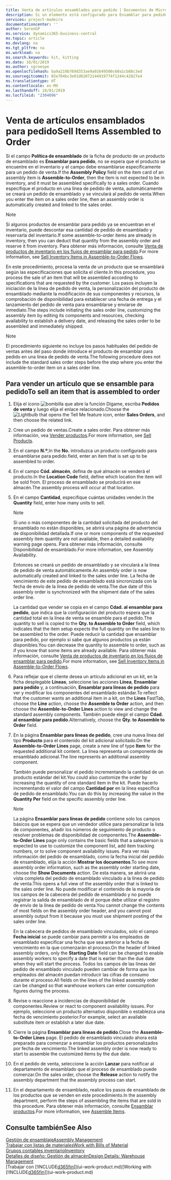 ```yaml
---
title: Venta de artículos ensamblados para pedido | Documentos de Microsoft
description: Si un elemento está configurado para Ensamblar para pedido, no se espera que se encuentre en el inventario y el campo debe ensamblarse específicamente para un pedido de venta. Cuando especifique el producto en una línea de pedido de venta, automáticamente se creará un pedido de ensamblado y se vinculará al pedido de venta.
services: project-madeira
documentationcenter: ''
author: SorenGP
ms.service: dynamics365-business-central
ms.topic: article
ms.devlang: na
ms.tgt_pltfrm: na
ms.workload: na
ms.search.keywords: kit, kitting
ms.date: 10/01/2019
ms.author: sgroespe
ms.openlocfilehash: ba9a219b769d353ae9a01649500c60a1cb88c3ed
ms.sourcegitcommit: 02e704bc3e01d62072144919774f1244c42827e4
ms.translationtype: HT
ms.contentlocale: es-MX
ms.lasthandoff: 10/01/2019
ms.locfileid: "2304096"
---
```

# <a name="sell-items-assembled-to-order"></a><span data-ttu-id="e5c61-104">Venta de artículos ensamblados para pedido</span><span class="sxs-lookup"><span data-stu-id="e5c61-104">Sell Items Assembled to Order</span></span>
<span data-ttu-id="e5c61-105">Si el campo **Política de ensamblado** de la ficha de producto de un producto de ensamblado es **Ensamblar para pedido**, no se espera que el producto se encuentre en el inventario y el campo debe ensamblarse específicamente para un pedido de venta.</span><span class="sxs-lookup"><span data-stu-id="e5c61-105">If the **Assembly Policy** field on the item card of an assembly item is **Assemble-to-Order**, then the item is not expected to be in inventory, and it must be assembled specifically to a sales order.</span></span> <span data-ttu-id="e5c61-106">Cuando especifique el producto en una línea de pedido de venta, automáticamente se creará un pedido de ensamblado y se vinculará al pedido de venta.</span><span class="sxs-lookup"><span data-stu-id="e5c61-106">When you enter the item on a sales order line, then an assembly order is automatically created and linked to the sales order.</span></span>  

> [!NOTE]  
>  <span data-ttu-id="e5c61-107">Si algunos productos de ensamblar para pedido ya se encuentran en el inventario, puede descontar esa cantidad de pedido de ensamblado y reservarla del inventario.</span><span class="sxs-lookup"><span data-stu-id="e5c61-107">If some assemble-to-order items are already in inventory, then you can deduct that quantity from the assembly order and reserve it from inventory.</span></span> <span data-ttu-id="e5c61-108">Para obtener más información, consulte [Venta de productos de inventario en los flujos de ensamblar para pedido](assembly-how-to-sell-assemble-to-order-items-and-inventory-items-together.md).</span><span class="sxs-lookup"><span data-stu-id="e5c61-108">For more information, see [Sell Inventory Items in Assemble-to-Order Flows](assembly-how-to-sell-assemble-to-order-items-and-inventory-items-together.md).</span></span>  

<span data-ttu-id="e5c61-109">En este procedimiento, procesa la venta de un producto que se ensamblará según las especificaciones que solicita el cliente.</span><span class="sxs-lookup"><span data-stu-id="e5c61-109">In this procedure, you process the sale of an item that will be assembled according to specifications that are requested by the customer.</span></span> <span data-ttu-id="e5c61-110">Los pasos incluyen la iniciación de la línea de pedido de venta, la personalización del producto de ensamblado mediante la modificación de sus componentes y recursos, la comprobación de disponibilidad para establecer una fecha de entrega y el lanzamiento del pedido de venta para ensamblarse y enviarse de inmediato.</span><span class="sxs-lookup"><span data-stu-id="e5c61-110">The steps include initiating the sales order line, customizing the assembly item by editing its components and resources, checking availability to establish a delivery date, and releasing the sales order to be assembled and immediately shipped.</span></span>  

> [!NOTE]  
>  <span data-ttu-id="e5c61-111">El procedimiento siguiente no incluye los pasos habituales del pedido de ventas antes del paso donde introduce el producto de ensamblar para pedido en una línea de pedido de venta.</span><span class="sxs-lookup"><span data-stu-id="e5c61-111">The following procedure does not include the standard sales order steps before the step where you enter the assemble-to-order item on a sales order line.</span></span>  

## <a name="to-sell-an-item-that-is-assembled-to-order"></a><span data-ttu-id="e5c61-112">Para vender un artículo que se ensamble para pedido</span><span class="sxs-lookup"><span data-stu-id="e5c61-112">To sell an item that is assembled to order</span></span>  
1.  <span data-ttu-id="e5c61-113">Elija el icono ![bombilla que abre la función Dígame](media/ui-search/search_small.png "Dígame que desea hacer"), escriba **Pedidos de venta** y luego elija el enlace relacionado.</span><span class="sxs-lookup"><span data-stu-id="e5c61-113">Choose the ![Lightbulb that opens the Tell Me feature](media/ui-search/search_small.png "Tell me what you want to do") icon, enter **Sales Orders**, and then choose the related link.</span></span>  
2.  <span data-ttu-id="e5c61-114">Cree un pedido de ventas.</span><span class="sxs-lookup"><span data-stu-id="e5c61-114">Create a sales order.</span></span> <span data-ttu-id="e5c61-115">Para obtener más información, vea [Vender productos](sales-how-sell-products.md).</span><span class="sxs-lookup"><span data-stu-id="e5c61-115">For more information, see [Sell Products](sales-how-sell-products.md).</span></span>  
3.  <span data-ttu-id="e5c61-116">En el campo **N.º**,</span><span class="sxs-lookup"><span data-stu-id="e5c61-116">In the **No.**</span></span> <span data-ttu-id="e5c61-117">introduzca un producto configurado para ensamblarse para pedido.</span><span class="sxs-lookup"><span data-stu-id="e5c61-117">field, enter an item that is set up to be assembled to order.</span></span>  
4.  <span data-ttu-id="e5c61-118">En el campo **Cód. almacén**, defina de qué almacén se venderá el producto.</span><span class="sxs-lookup"><span data-stu-id="e5c61-118">In the **Location Code** field, define which location the item will be sold from.</span></span> <span data-ttu-id="e5c61-119">El proceso de ensamblado se producirá en ese almacén.</span><span class="sxs-lookup"><span data-stu-id="e5c61-119">The assembly process will occur at that location.</span></span>  
5.  <span data-ttu-id="e5c61-120">En el campo **Cantidad**, especifique cuántas unidades vender.</span><span class="sxs-lookup"><span data-stu-id="e5c61-120">In the **Quantity** field, enter how many units to sell.</span></span>  

    > [!NOTE]  
    >  <span data-ttu-id="e5c61-121">Si uno o más componentes de la cantidad solicitada del producto del ensamblado no están disponibles, se abrirá una página de advertencia de disponibilidad detallada.</span><span class="sxs-lookup"><span data-stu-id="e5c61-121">If one or more components of the requested assembly item quantity are not available, then a detailed availability warning page opens.</span></span> <span data-ttu-id="e5c61-122">Para obtener más información, consulte Disponibilidad de ensamblado.</span><span class="sxs-lookup"><span data-stu-id="e5c61-122">For more information, see Assembly Availability.</span></span>  

    <span data-ttu-id="e5c61-123">Entonces se creará un pedido de ensamblado y se vinculará a la línea de pedido de venta automáticamente.</span><span class="sxs-lookup"><span data-stu-id="e5c61-123">An assembly order is now automatically created and linked to the sales order line.</span></span> <span data-ttu-id="e5c61-124">La fecha de vencimiento de este pedido de ensamblado está sincronizada con la fecha de envío de la línea de pedido de venta.</span><span class="sxs-lookup"><span data-stu-id="e5c61-124">The due date of this assembly order is synchronized with the shipment date of the sales order line.</span></span>  

    <span data-ttu-id="e5c61-125">La cantidad que vender se copia en el campo **Cdad. al ensamblar para pedido**, que indica que la configuración del producto espera que la cantidad total en la línea de venta se ensamble para el pedido.</span><span class="sxs-lookup"><span data-stu-id="e5c61-125">The quantity to sell is copied to the **Qty. to Assemble to Order** field, which indicates that the item setup expects the full quantity on the sales line to be assembled to the order.</span></span> <span data-ttu-id="e5c61-126">Puede reducir la cantidad que ensamblar para pedido, por ejemplo si sabe que algunos productos ya están disponibles.</span><span class="sxs-lookup"><span data-stu-id="e5c61-126">You can decrease the quantity to assemble to order, such as if you know that some items are already available.</span></span> <span data-ttu-id="e5c61-127">Para obtener más información, consulte [Venta de productos de inventario en los flujos de ensamblar para pedido](assembly-how-to-sell-inventory-items-in-assemble-to-order-flows.md).</span><span class="sxs-lookup"><span data-stu-id="e5c61-127">For more information, see [Sell Inventory Items in Assemble-to-Order Flows](assembly-how-to-sell-inventory-items-in-assemble-to-order-flows.md).</span></span>  

6.  <span data-ttu-id="e5c61-128">Para reflejar que el cliente desea un artículo adicional en un kit, en la ficha desplegable **Líneas**, seleccione las acciones **Línea**, **Ensamblar para pedido** y, a continuación, **Ensamblar para líneas de pedido** para ver y modificar los componentes del ensamblado estándar.</span><span class="sxs-lookup"><span data-stu-id="e5c61-128">To reflect that the customer wants an additional item in a kit, on the **Lines** FastTab, choose the **Line** action, choose the **Assemble to Order** action, and then choose the **Assemble-to-Order Lines** action to view and change the standard assembly components.</span></span> <span data-ttu-id="e5c61-129">También puede elegir el campo **Cdad. al ensamblar para pedido**.</span><span class="sxs-lookup"><span data-stu-id="e5c61-129">Alternatively, choose the **Qty. to Assemble to Order** field.</span></span>  
7.  <span data-ttu-id="e5c61-130">En la página **Ensamblar para líneas de pedido**, cree una nueva línea del tipo **Producto** para el contenido del kit adicional solicitado.</span><span class="sxs-lookup"><span data-stu-id="e5c61-130">On the **Assemble-to-Order Lines** page, create a new line of type **Item** for the requested additional kit content.</span></span> <span data-ttu-id="e5c61-131">La línea representa un componente de ensamblado adicional.</span><span class="sxs-lookup"><span data-stu-id="e5c61-131">The line represents an additional assembly component.</span></span>  

    <span data-ttu-id="e5c61-132">También puede personalizar el pedido incrementando la cantidad de un producto estándar del kit.</span><span class="sxs-lookup"><span data-stu-id="e5c61-132">You could also customize the order by increasing the quantity of one standard item in the kit.</span></span> <span data-ttu-id="e5c61-133">Puede hacerlo incrementando el valor del campo **Cantidad por** en la línea específica de pedido de ensamblado.</span><span class="sxs-lookup"><span data-stu-id="e5c61-133">You can do this by increasing the value in the **Quantity Per** field on the specific assembly order line.</span></span>  

    > [!NOTE]  
    >  <span data-ttu-id="e5c61-134">La página **Ensamblar para líneas de pedido** contiene solo los campos básicos que se espera que un vendedor utilice para personalizar la lista de componentes, añadir los números de seguimiento de producto o resolver problemas de disponibilidad de componentes.</span><span class="sxs-lookup"><span data-stu-id="e5c61-134">The **Assemble-to-Order Lines** page only contains the basic fields that a salesperson is expected to use to customize the component list, add item tracking numbers, or to solve component availability issues.</span></span> <span data-ttu-id="e5c61-135">Para ver más información del pedido de ensamblado, como la fecha inicial del pedido de ensamblado, elija la acción **Mostrar los documentos**.</span><span class="sxs-lookup"><span data-stu-id="e5c61-135">To see more assembly order information, such as the assembly order starting date, choose the **Show Documents** action.</span></span> <span data-ttu-id="e5c61-136">De esta manera, se abrirá una vista completa del pedido de ensamblado vinculado a la línea de pedido de venta.</span><span class="sxs-lookup"><span data-stu-id="e5c61-136">This opens a full view of the assembly order that is linked to the sales order line.</span></span> <span data-ttu-id="e5c61-137">No puede modificar el contenido de la mayoría de los campos de la cabecera del pedido de ensamblado y no puede registrar la salida de ensamblado de él porque debe utilizar el registro de envío de la línea de pedido de venta.</span><span class="sxs-lookup"><span data-stu-id="e5c61-137">You cannot change the contents of most fields on the assembly order header, and you cannot post assembly output from it because you must use shipment posting of the sales order line.</span></span>  
    >   
    >  <span data-ttu-id="e5c61-138">En la cabecera de pedidos de ensamblado vinculados, solo el campo **Fecha inicial** se puede cambiar para permitir a los empleados de ensamblado especificar una fecha que sea anterior a la fecha de vencimiento en la que comenzarán el proceso.</span><span class="sxs-lookup"><span data-stu-id="e5c61-138">On the header of linked assembly orders, only the **Starting Date** field can be changed to enable assembly workers to specify a date that is earlier than the due date when they will start the process.</span></span> <span data-ttu-id="e5c61-139">Todos los campos de las líneas del pedido de ensamblado vinculado pueden cambiar de forma que los empleados del almacén puedan introducir las cifras de consumo durante el proceso.</span><span class="sxs-lookup"><span data-stu-id="e5c61-139">All fields on the lines of the linked assembly order can be changed so that warehouse workers can enter consumption figures during the process.</span></span>  

8.  <span data-ttu-id="e5c61-140">Revise o reaccione a incidencias de disponibilidad de componentes.</span><span class="sxs-lookup"><span data-stu-id="e5c61-140">Review or react to component availability issues.</span></span> <span data-ttu-id="e5c61-141">Por ejemplo, seleccione un producto alternativo disponible o establezca una fecha de vencimiento posterior.</span><span class="sxs-lookup"><span data-stu-id="e5c61-141">For example, select an available substitute item or establish a later due date.</span></span>  
9. <span data-ttu-id="e5c61-142">Cierre la página **Ensamblar para líneas de pedido**.</span><span class="sxs-lookup"><span data-stu-id="e5c61-142">Close the **Assemble-to-Order Lines** page.</span></span> <span data-ttu-id="e5c61-143">El pedido de ensamblado vinculado ahora está preparado para comenzar a ensamblar los productos personalizados por fecha de vencimiento.</span><span class="sxs-lookup"><span data-stu-id="e5c61-143">The linked assembly order is now ready to start to assemble the customized items by the due date.</span></span>  
10. <span data-ttu-id="e5c61-144">En el pedido de venta, seleccione la acción **Lanzar** para notificar al departamento de ensamblado que el proceso de ensamblado puede comenzar.</span><span class="sxs-lookup"><span data-stu-id="e5c61-144">On the sales order, choose the **Release** action to notify the assembly department that the assembly process can start.</span></span>  
11. <span data-ttu-id="e5c61-145">En el departamento de ensamblado, realice los pasos de ensamblado de los productos que se venden en este procedimiento.</span><span class="sxs-lookup"><span data-stu-id="e5c61-145">In the assembly department, perform the steps of assembling the items that are sold in this procedure.</span></span> <span data-ttu-id="e5c61-146">Para obtener más información, consulte [Ensamblar productos](assembly-how-to-assemble-items.md).</span><span class="sxs-lookup"><span data-stu-id="e5c61-146">For more information, see [Assemble Items](assembly-how-to-assemble-items.md).</span></span>  

## <a name="see-also"></a><span data-ttu-id="e5c61-147">Consulte también</span><span class="sxs-lookup"><span data-stu-id="e5c61-147">See Also</span></span>  
[<span data-ttu-id="e5c61-148">Gestión de ensamblaje</span><span class="sxs-lookup"><span data-stu-id="e5c61-148">Assembly Management</span></span>](assembly-assemble-items.md)  
[<span data-ttu-id="e5c61-149">Trabajar con listas de materiales</span><span class="sxs-lookup"><span data-stu-id="e5c61-149">Work with Bills of Material</span></span>](inventory-how-work-BOMs.md)  
[<span data-ttu-id="e5c61-150">Grupos contables inventario</span><span class="sxs-lookup"><span data-stu-id="e5c61-150">Inventory</span></span>](inventory-manage-inventory.md)  
[<span data-ttu-id="e5c61-151">Detalles de diseño: Gestión de almacén</span><span class="sxs-lookup"><span data-stu-id="e5c61-151">Design Details: Warehouse Management</span></span>](design-details-warehouse-management.md)  
<span data-ttu-id="e5c61-152">[Trabajar con [!INCLUDE[d365fin](includes/d365fin_md.md)]](ui-work-product.md)</span><span class="sxs-lookup"><span data-stu-id="e5c61-152">[Working with [!INCLUDE[d365fin](includes/d365fin_md.md)]](ui-work-product.md)</span></span>
